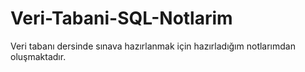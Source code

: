 # Veri-Tabani-SQL-Notlarim
Veri tabanı dersinde sınava hazırlanmak için hazırladığım notlarımdan oluşmaktadır.
